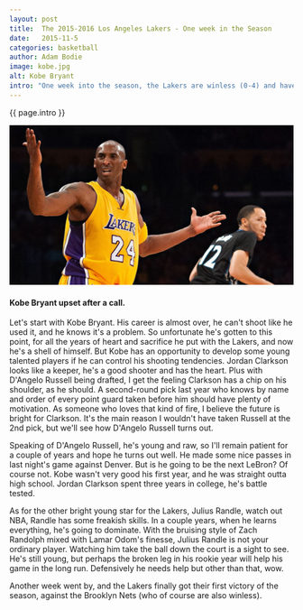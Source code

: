 ```yaml
---
layout: post
title:  The 2015-2016 Los Angeles Lakers - One week in the Season
date:   2015-11-5
categories: basketball
author: Adam Bodie
image: kobe.jpg
alt: Kobe Bryant
intro: "One week into the season, the Lakers are winless (0-4) and have not looked impressive as a whole.  Am I that surprised?  Of course not.  Does the Lakers future look bright?  I'd say yeah, not this year, but a couple years down the road, the Lakers will be contending again."
---
```


<div class="article">
<p>{{ page.intro }}</p>

<div class="blog-pic">
	<img src="/img/kobe.jpg" data-toggle="tooltip" title="Kobe Bryant upset after a call." class="image block img-responsive">
	<h4>Kobe Bryant upset after a call.</h4>
</div>


<p>Let's start with Kobe Bryant.  His career is almost over, he can't shoot like he used it, and he knows it's a problem.  So unfortunate he's gotten to this point, for all the years of heart and sacrifice he put with the Lakers, and now he's a shell of himself.  But Kobe has an opportunity to develop some young talented players if he can control his shooting tendencies.  Jordan Clarkson looks like a keeper, he's a good shooter and has the heart.  Plus with D'Angelo Russell being drafted, I get the feeling Clarkson has a chip on his shoulder, as he should.  A second-round pick last year who knows by name and order of every point guard taken before him should have plenty of motivation.  As someone who loves that kind of fire, I believe the future is bright for Clarkson.  It's the main reason I wouldn't have taken Russell at the 2nd pick, but we'll see how D'Angelo Russell turns out.</p>
<p>Speaking of D'Angelo Russell, he's young and raw, so I'll remain patient for a couple of years and hope he turns out well.  He made some nice passes in last night's game against Denver.  But is he going to be the next LeBron?  Of course not.  Kobe wasn't very good his first year, and he was straight outta high school.  Jordan Clarkson spent three years in college, he's battle tested.</p>
<p>As for the other bright young star for the Lakers, Julius Randle, watch out NBA, Randle has some freakish skills.  In a couple years, when he learns everything, he's going to dominate.  With the bruising style of Zach Randolph mixed with Lamar Odom's finesse, Julius Randle is not your ordinary player.  Watching him take the ball down the court is a sight to see.  He's still young, but perhaps the broken leg in his rookie year will help his game in the long run.  Defensively he needs help but other than that, wow.</p>
<p>Another week went by, and the Lakers finally got their first victory of the season, against the Brooklyn Nets (who of course are also winless).</p>
</div>